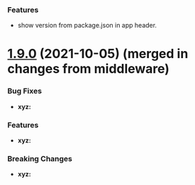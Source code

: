 ### Features
* show version from package.json in app header.

# [1.9.0](https://github.com/riesgos/dlr-riesgos-frontend/tree/v1.9) (2021-10-05) (merged in changes from middleware)


### Bug Fixes
* **xyz:**

### Features
* **xyz:**

### Breaking Changes
* **xyz:**
